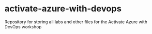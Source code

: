 # activate-azure-with-devops
Repository for storing all labs and other files for the Activate Azure with DevOps workshop

